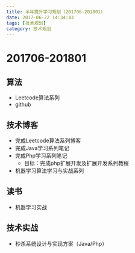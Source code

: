 ```yaml
---
title: 半年提升学习规划（201706-201801）
date: 2017-06-22 14:34:43
tags: [技术规划]
category: 技术规划
---
```


# 201706-201801

## 算法

- Leetcode算法系列
- github

## 技术博客

- 完成Leetcode算法系列博客
- 完成Java学习系列笔记
- 完成Php学习系列笔记
    - 目标：完成php扩展开发及扩展开发系列教程
- 机器学习算法学习与实战系列

## 读书

- 机器学习实战

## 技术实战

- 秒杀系统设计与实现方案（Java/Php）

<!-- more -->